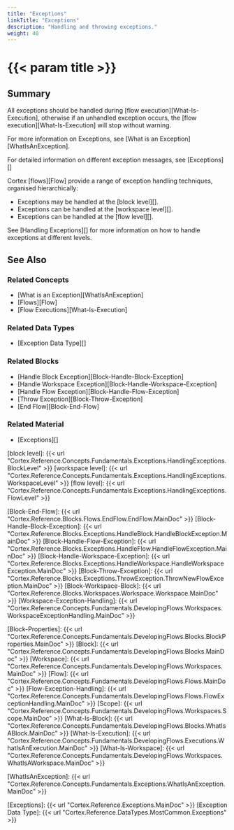 ```yaml
---
title: "Exceptions"
linkTitle: "Exceptions"
description: "Handling and throwing exceptions."
weight: 40
---
```


# {{< param title >}}

## Summary

All exceptions should be handled during [flow execution][What-Is-Execution], otherwise if an unhandled exception occurs, the [flow execution][What-Is-Execution] will stop without warning.

For more information on Exceptions, see [What is an Exception][WhatIsAnException].

For detailed information on different exception messages, see [Exceptions][]

Cortex [flows][Flow] provide a range of exception handling techniques, organised hierarchically:

* Exceptions may be handled at the [block level][].
* Exceptions can be handled at the [workspace level][].
* Exceptions can be handled at the [flow level][].

See [Handling Exceptions][] for more information on how to handle exceptions at different levels.

## See Also

### Related Concepts

* [What is an Exception][WhatIsAnException]
* [Flows][Flow]
* [Flow Executions][What-Is-Execution]

### Related Data Types

* [Exception Data Type][]

### Related Blocks

* [Handle Block Exception][Block-Handle-Block-Exception]
* [Handle Workspace Exception][Block-Handle-Workspace-Exception]
* [Handle Flow Exception][Block-Handle-Flow-Exception]
* [Throw Exception][Block-Throw-Exception]
* [End Flow][Block-End-Flow]

### Related Material

* [Exceptions][]

[block level]: {{< url "Cortex.Reference.Concepts.Fundamentals.Exceptions.HandlingExceptions.BlockLevel" >}}
[workspace level]: {{< url "Cortex.Reference.Concepts.Fundamentals.Exceptions.HandlingExceptions.WorkspaceLevel" >}}
[flow level]: {{< url "Cortex.Reference.Concepts.Fundamentals.Exceptions.HandlingExceptions.FlowLevel" >}}

[Block-End-Flow]: {{< url "Cortex.Reference.Blocks.Flows.EndFlow.EndFlow.MainDoc" >}}
[Block-Handle-Block-Exception]: {{< url "Cortex.Reference.Blocks.Exceptions.HandleBlock.HandleBlockException.MainDoc" >}}
[Block-Handle-Flow-Exception]: {{< url "Cortex.Reference.Blocks.Exceptions.HandleFlow.HandleFlowException.MainDoc" >}}
[Block-Handle-Workspace-Exception]: {{< url "Cortex.Reference.Blocks.Exceptions.HandleWorkspace.HandleWorkspaceException.MainDoc" >}}
[Block-Throw-Exception]: {{< url "Cortex.Reference.Blocks.Exceptions.ThrowException.ThrowNewFlowException.MainDoc" >}}
[Block-Workspace-Block]: {{< url "Cortex.Reference.Blocks.Workspaces.Workspace.Workspace.MainDoc" >}}
[Workspace-Exception-Handling]: {{< url "Cortex.Reference.Concepts.Fundamentals.DevelopingFlows.Workspaces.WorkspaceExceptionHandling.MainDoc" >}}

[Block-Properties]: {{< url "Cortex.Reference.Concepts.Fundamentals.DevelopingFlows.Blocks.BlockProperties.MainDoc" >}}
[Block]: {{< url "Cortex.Reference.Concepts.Fundamentals.DevelopingFlows.Blocks.MainDoc" >}}
[Workspace]: {{< url "Cortex.Reference.Concepts.Fundamentals.DevelopingFlows.Workspaces.MainDoc" >}}
[Flow]: {{< url "Cortex.Reference.Concepts.Fundamentals.DevelopingFlows.Flows.MainDoc" >}}
[Flow-Exception-Handling]: {{< url "Cortex.Reference.Concepts.Fundamentals.DevelopingFlows.Flows.FlowExceptionHandling.MainDoc" >}}
[Scope]: {{< url "Cortex.Reference.Concepts.Fundamentals.DevelopingFlows.Workspaces.Scope.MainDoc" >}}
[What-Is-Block]: {{< url "Cortex.Reference.Concepts.Fundamentals.DevelopingFlows.Blocks.WhatIsABlock.MainDoc" >}}
[What-Is-Execution]: {{< url "Cortex.Reference.Concepts.Fundamentals.DevelopingFlows.Executions.WhatIsAnExecution.MainDoc" >}}
[What-Is-Workspace]: {{< url "Cortex.Reference.Concepts.Fundamentals.DevelopingFlows.Workspaces.WhatIsAWorkspace.MainDoc" >}}

[WhatIsAnException]: {{< url "Cortex.Reference.Concepts.Fundamentals.Exceptions.WhatIsAnException.MainDoc" >}}

[Exceptions]: {{< url "Cortex.Reference.Exceptions.MainDoc" >}}
[Exception Data Type]: {{< url "Cortex.Reference.DataTypes.MostCommon.Exceptions" >}}
